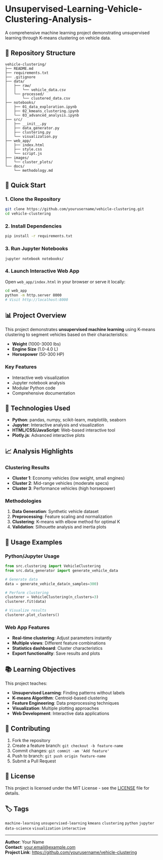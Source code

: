 # Unsupervised-Learning-Vehicle-Clustering-Analysis-
A comprehensive machine learning project demonstrating unsupervised learning through K-means clustering on vehicle data.

## 📁 Repository Structure

```
vehicle-clustering/
├── README.md
├── requirements.txt
├── .gitignore
├── data/
│   ├── raw/
│   │   └── vehicle_data.csv
│   └── processed/
│       └── clustered_data.csv
├── notebooks/
│   ├── 01_data_exploration.ipynb
│   ├── 02_kmeans_clustering.ipynb
│   └── 03_advanced_analysis.ipynb
├── src/
│   ├── __init__.py
│   ├── data_generator.py
│   ├── clustering.py
│   └── visualization.py
├── web_app/
│   ├── index.html
│   ├── style.css
│   └── script.js
├── images/
│   └── cluster_plots/
└── docs/
    └── methodology.md
```

## 🚀 Quick Start

### 1. Clone the Repository
```bash
git clone https://github.com/yourusername/vehicle-clustering.git
cd vehicle-clustering
```

### 2. Install Dependencies
```bash
pip install -r requirements.txt
```

### 3. Run Jupyter Notebooks
```bash
jupyter notebook notebooks/
```

### 4. Launch Interactive Web App
Open `web_app/index.html` in your browser or serve it locally:
```bash
cd web_app
python -m http.server 8000
# Visit http://localhost:8000
```

## 📊 Project Overview

This project demonstrates **unsupervised machine learning** using K-means clustering to segment vehicles based on their characteristics:

- **Weight** (1000-3000 lbs)
- **Engine Size** (1.0-4.0 L)
- **Horsepower** (50-300 HP)

### Key Features
- Interactive web visualization
- Jupyter notebook analysis
- Modular Python code
- Comprehensive documentation

## 🔧 Technologies Used

- **Python**: pandas, numpy, scikit-learn, matplotlib, seaborn
- **Jupyter**: Interactive analysis and visualization
- **HTML/CSS/JavaScript**: Web-based interactive tool
- **Plotly.js**: Advanced interactive plots

## 📈 Analysis Highlights

### Clustering Results
- **Cluster 1**: Economy vehicles (low weight, small engines)
- **Cluster 2**: Mid-range vehicles (moderate specs)
- **Cluster 3**: Performance vehicles (high horsepower)

### Methodologies
1. **Data Generation**: Synthetic vehicle dataset
2. **Preprocessing**: Feature scaling and normalization
3. **Clustering**: K-means with elbow method for optimal K
4. **Validation**: Silhouette analysis and inertia plots

## 🎯 Usage Examples

### Python/Jupyter Usage
```python
from src.clustering import VehicleClustering
from src.data_generator import generate_vehicle_data

# Generate data
data = generate_vehicle_data(n_samples=300)

# Perform clustering
clusterer = VehicleClustering(n_clusters=3)
clusterer.fit(data)

# Visualize results
clusterer.plot_clusters()
```

### Web App Features
- **Real-time clustering**: Adjust parameters instantly
- **Multiple views**: Different feature combinations
- **Statistics dashboard**: Cluster characteristics
- **Export functionality**: Save results and plots

## 📚 Learning Objectives

This project teaches:
- **Unsupervised Learning**: Finding patterns without labels
- **K-means Algorithm**: Centroid-based clustering
- **Feature Engineering**: Data preprocessing techniques
- **Visualization**: Multiple plotting approaches
- **Web Development**: Interactive data applications

## 🤝 Contributing

1. Fork the repository
2. Create a feature branch: `git checkout -b feature-name`
3. Commit changes: `git commit -am 'Add feature'`
4. Push to branch: `git push origin feature-name`
5. Submit a Pull Request

## 📄 License

This project is licensed under the MIT License - see the [LICENSE](LICENSE) file for details.

## 🏷️ Tags

`machine-learning` `unsupervised-learning` `kmeans` `clustering` `python` `jupyter` `data-science` `visualization` `interactive`

---

**Author**: Your Name  
**Contact**: your.email@example.com  
**Project Link**: https://github.com/yourusername/vehicle-clustering

